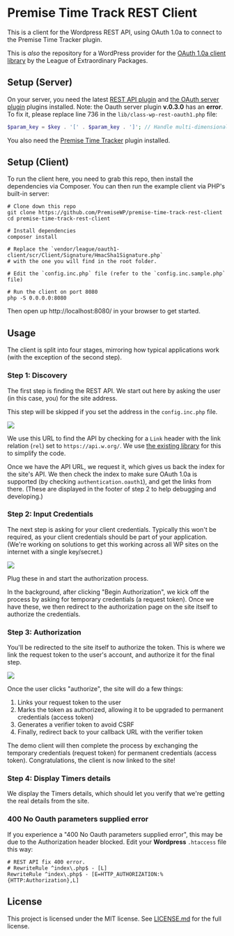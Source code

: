 # Premise Time Track REST Client

This is a client for the Wordpress REST API, using OAuth 1.0a to connect to the Premise Time Tracker plugin.

This is *also* the repository for a WordPress provider for the [OAuth 1.0a client library][league-oauth] by the League of Extraordinary Packages.

[league-oauth]: https://github.com/thephpleague/oauth1-client

## Setup (Server)

On your server, you need the latest [REST API plugin][] and [the OAuth server plugin][oauth] plugins installed.
Note: the Oauth server plugin **v.0.3.0** has an **error**.
To fix it, please replace line 736 in the `lib/class-wp-rest-oauth1.php` file:
```php
$param_key = $key . '[' . $param_key . ']'; // Handle multi-dimensional array
```

[REST API plugin]: https://wordpress.org/plugins/rest-api/
[oauth]: https://github.com/WP-API/OAuth1

You also need the [Premise Time Tracker](https://github.com/PremiseWP/premise-time-track/) plugin installed.

## Setup (Client)

To run the client here, you need to grab this repo, then install the dependencies via Composer. You can then run the example client via PHP's built-in server:

```
# Clone down this repo
git clone https://github.com/PremiseWP/premise-time-track-rest-client
cd premise-time-track-rest-client

# Install dependencies
composer install

# Replace the `vendor/league/oauth1-client/scr/Client/Signature/HmacSha1Signature.php`
# with the one you will find in the root folder.

# Edit the `config.inc.php` file (refer to the `config.inc.sample.php` file)

# Run the client on port 8080
php -S 0.0.0.0:8080
```

Then open up http://localhost:8080/ in your browser to get started.

## Usage

The client is split into four stages, mirroring how typical applications work (with the exception of the second step).

### Step 1: Discovery

The first step is finding the REST API. We start out here by asking the user (in this case, you) for the site address.

This step will be skipped if you set the address in the `config.inc.php` file.

<img src="http://i.imgur.com/m03qws1.png" />

We use this URL to find the API by checking for a `Link` header with the link relation (`rel`) set to `https://api.w.org/`. We use [the existing library][discovery-php] for this to simplify the code.

Once we have the API URL, we request it, which gives us back the index for the site's API. We then check the index to make sure OAuth 1.0a is supported (by checking `authentication.oauth1`), and get the links from there. (These are displayed in the footer of step 2 to help debugging and developing.)

[discovery-php]: https://github.com/WP-API/discovery-php


### Step 2: Input Credentials

The next step is asking for your client credentials. Typically this won't be required, as your client credentials should be part of your application. (We're working on solutions to get this working across all WP sites on the internet with a single key/secret.)

<img src="http://i.imgur.com/COQZrDW.png" />

Plug these in and start the authorization process.

In the background, after clicking "Begin Authorization", we kick off the process by asking for temporary credentials (a request token). Once we have these, we then redirect to the authorization page on the site itself to authorize the credentials.


### Step 3: Authorization

You'll be redirected to the site itself to authorize the token. This is where we link the request token to the user's account, and authorize it for the final step.

<img src="http://i.imgur.com/E1uwSNw.png" />

Once the user clicks "authorize", the site will do a few things:

1. Links your request token to the user
2. Marks the token as authorized, allowing it to be upgraded to permanent credentials (access token)
3. Generates a verifier token to avoid CSRF
4. Finally, redirect back to your callback URL with the verifier token

The demo client will then complete the process by exchanging the temporary credentials (request token) for permanent credentials (access token). Congratulations, the client is now linked to the site!


### Step 4: Display Timers details

We display the Timers details, which should let you verify that we're getting the real details from the site.

### 400 No Oauth parameters supplied error

If you experience a "400 No Oauth parameters supplied error", this may be due to the Authorization header blocked.
Edit your **Wordpress** `.htaccess` file this way:

```
# REST API fix 400 error.
# RewriteRule ^index\.php$ - [L]
RewriteRule ^index\.php$ - [E=HTTP_AUTHORIZATION:%{HTTP:Authorization},L]
```

## License

This project is licensed under the MIT license. See [LICENSE.md](LICENSE.md) for the full license.
